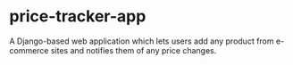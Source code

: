 # price-tracker-app
A Django-based web application which lets users add any product from e-commerce sites and notifies them of any price changes.
